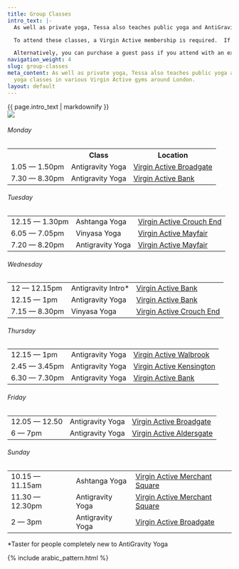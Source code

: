 ```yaml
---
title: Group Classes
intro_text: |-
  As well as private yoga, Tessa also teaches public yoga and AntiGravity yoga classes in various Virgin Active gyms around London on the schedule below.

  To attend these classes, a Virgin Active membership is required.  If you are interested in joining, please contact the relevant club and you may be able to join a class on a trial basis.

  Alternatively, you can purchase a guest pass if you attend with an existing member.
navigation_weight: 4
slug: group-classes
meta_content: As well as private yoga, Tessa also teaches public yoga and AntiGravity
  yoga classes in various Virgin Active gyms around London.
layout: default
---
```


<div class="group-intro">
  <div class="group-class-intro">
    {{ page.intro_text | markdownify }}
  </div>

  <img id="hand-to-toe" class="yoga-dude" src="{{ site.baseurl }}/assets/images/yoga_dudes/hand-to-toe.png" />
</div>

<div id="group-schedule">
  <table id="monday-schedule">
    <h6>Monday</h6>
    <tr>
      <th></th>
      <th>Class</th>
      <th>Location</th>
    </tr>
    <tr>
      <td>1.05 — 1.50pm</td>
      <td>Antigravity Yoga</td>
      <td><a href="https://www.virginactive.co.uk/clubs/broadgate" target="_blank">Virgin Active Broadgate</a></td>
    </tr>
    <tr>
      <td>7.30 — 8.30pm</td>
      <td>Antigravity Yoga</td>
      <td><a href="https://www.virginactive.co.uk/clubs/bank" target="_blank">Virgin Active Bank</a></td>
    </tr>
  </table>
  
  <table id="tuesday-schedule">
    <h6>Tuesday</h6>
    <tr>
      <td>12.15 — 1.30pm</td>
      <td>Ashtanga Yoga</td>
      <td><a href="https://www.virginactive.co.uk/clubs/crouch-end" target="_blank">Virgin Active Crouch End</a></td>
    </tr>
    <tr>
      <td>6.05 — 7.05pm</td>
      <td>Vinyasa Yoga</td>
      <td><a href="https://www.virginactive.co.uk/clubs/mayfair" target="_blank">Virgin Active Mayfair</a></td>
    </tr>
    <tr>
      <td>7.20 — 8.20pm</td>
      <td>Antigravity Yoga</td>
      <td><a href="https://www.virginactive.co.uk/clubs/mayfair" target="_blank">Virgin Active Mayfair</a></td>
    </tr>
  </table>
  
  <table id="wednesday-schedule">
    <h6>Wednesday</h6>
    <tr>
      <td>12 — 12.15pm</td>
      <td>Antigravity Intro*</td>
      <td><a href="https://www.virginactive.co.uk/clubs/bank" target="_blank">Virgin Active Bank</a></td>
    </tr>
    <tr>
      <td>12.15 — 1pm</td>
      <td>Antigravity Yoga</td>
      <td><a href="https://www.virginactive.co.uk/clubs/bank" target="_blank">Virgin Active Bank</a></td>
    </tr>
    <tr>
      <td>7.15 — 8.30pm</td>
      <td>Vinyasa Yoga</td>
      <td><a href="https://www.virginactive.co.uk/clubs/crouch-end" target="_blank">Virgin Active Crouch End</a></td>
    </tr>
  </table>
  
  <table id="thursday-schedule">
    <h6>Thursday</h6>
    <tr>
      <td>12.15 — 1pm</td>
      <td>Antigravity Yoga</td>
      <td><a href="https://www.virginactive.co.uk/clubs/walbrook" target="_blank">Virgin Active Walbrook</a></td>
    </tr>
    <tr>
      <td>2.45 — 3.45pm</td>
      <td>Antigravity Yoga</td>
      <td><a href="https://www.virginactive.co.uk/clubs/Kensington" target="_blank">Virgin Active Kensington</a></td>
    </tr>
    <tr>
      <td>6.30 — 7.30pm</td>
      <td>Antigravity Yoga</td>
      <td><a href="https://www.virginactive.co.uk/clubs/bank" target="_blank">Virgin Active Bank</a></td>
    </tr>
  </table>
  
  <table id="friday-schedule">
    <h6>Friday</h6>
    <tr>
      <td>12.05 — 12.50</td>
      <td>Antigravity Yoga</td>
      <td><a href="https://www.virginactive.co.uk/clubs/broadgate" target="_blank">Virgin Active Broadgate</a></td>
    </tr>
    <tr>
      <td>6 — 7pm</td>
      <td>Antigravity Yoga</td>
      <td><a href="https://www.virginactive.co.uk/clubs/aldersgate" target="_blank">Virgin Active Aldersgate</a></td>
    </tr>
  </table>
  
  <table id="sunday-schedule">
    <h6>Sunday</h6>
    <tr>
      <td>10.15 — 11.15am</td>
      <td>Ashtanga Yoga</td>
      <td><a href="https://www.virginactive.co.uk/clubs/merchant-square" target="_blank">Virgin Active Merchant Square</a></td>
    </tr>
    <tr>
      <td>11.30 — 12.30pm</td>
      <td>Antigravity Yoga</td>
      <td><a href="https://www.virginactive.co.uk/clubs/merchant-square" target="_blank">Virgin Active Merchant Square</a></td>
    </tr>
    <tr>
      <td>2 — 3pm</td>
      <td>Antigravity Yoga</td>
      <td><a href="https://www.virginactive.co.uk/clubs/broadgate" target="_blank">Virgin Active Broadgate</a></td>
    </tr>
  </table>
  <p>*Taster for people completely new to AntiGravity Yoga</p>
</div>

{% include arabic_pattern.html %}